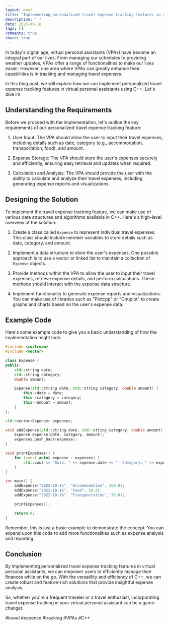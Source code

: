 ```yaml
---
layout: post
title: "Implementing personalized travel expense tracking features in virtual personal assistants with C++"
description: " "
date: 2023-09-18
tags: []
comments: true
share: true
---
```


In today's digital age, virtual personal assistants (VPAs) have become an integral part of our lives. From managing our schedules to providing weather updates, VPAs offer a range of functionalities to make our lives easier. However, one area where VPAs can greatly enhance their capabilities is in tracking and managing travel expenses.

In this blog post, we will explore how we can implement personalized travel expense tracking features in virtual personal assistants using C++. Let's dive in!

## Understanding the Requirements

Before we proceed with the implementation, let's outline the key requirements of our personalized travel expense tracking feature:

1. User Input: The VPA should allow the user to input their travel expenses, including details such as date, category (e.g., accommodation, transportation, food), and amount.

2. Expense Storage: The VPA should store the user's expenses securely and efficiently, ensuring easy retrieval and updates when required.

3. Calculation and Analysis: The VPA should provide the user with the ability to calculate and analyze their travel expenses, including generating expense reports and visualizations.

## Designing the Solution

To implement the travel expense tracking feature, we can make use of various data structures and algorithms available in C++. Here's a high-level overview of the solution:

1. Create a class called `Expense` to represent individual travel expenses. This class should include member variables to store details such as date, category, and amount.

2. Implement a data structure to store the user's expenses. One possible approach is to use a vector or linked list to maintain a collection of `Expense` objects.

3. Provide methods within the VPA to allow the user to input their travel expenses, retrieve expense details, and perform calculations. These methods should interact with the expense data structure.

4. Implement functionality to generate expense reports and visualizations. You can make use of libraries such as "Plotcpp" or "Gnuplot" to create graphs and charts based on the user's expense data.

## Example Code

Here's some example code to give you a basic understanding of how the implementation might look:

```cpp
#include <iostream>
#include <vector>

class Expense {
public:
    std::string date;
    std::string category;
    double amount;

    Expense(std::string date, std::string category, double amount) {
        this->date = date;
        this->category = category;
        this->amount = amount;
    }
};

std::vector<Expense> expenses;

void addExpense(std::string date, std::string category, double amount) {
    Expense expense(date, category, amount);
    expenses.push_back(expense);
}

void printExpenses() {
    for (const auto& expense : expenses) {
        std::cout << "Date: " << expense.date << ", Category: " << expense.category << ", Amount: $" << expense.amount << std::endl;
    }
}

int main() {
    addExpense("2022-10-15", "Accommodation", 150.0);
    addExpense("2022-10-16", "Food", 50.0);
    addExpense("2022-10-16", "Transportation", 30.0);

    printExpenses();

    return 0;
}
```

Remember, this is just a basic example to demonstrate the concept. You can expand upon this code to add more functionalities such as expense analysis and reporting.

## Conclusion

By implementing personalized travel expense tracking features in virtual personal assistants, we can empower users to efficiently manage their finances while on the go. With the versatility and efficiency of C++, we can create robust and feature-rich solutions that provide insightful expense analysis.

So, whether you're a frequent traveler or a travel enthusiast, incorporating travel expense tracking in your virtual personal assistant can be a game-changer.

#travel #expense #tracking #VPAs #C++